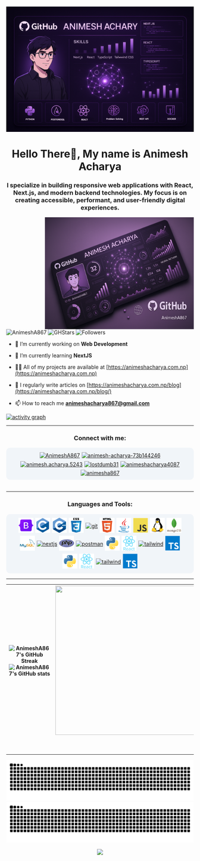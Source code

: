 <img
    src="https://raw.githubusercontent.com/AnimeshA867/AnimeshA867/main/HERO.png"
    alt="Logo"
  />

<h1 align="center"> Hello There👋, My name is Animesh Acharya</h1>
<h3 align="center" >I specialize in building responsive web applications with React, Next.js, and modern backend technologies. My focus is on creating accessible, performant, and user-friendly digital experiences.
</h3>

  <img align="right" alt="Data Scientist" width="400" src="https://raw.githubusercontent.com/AnimeshA867/AnimeshA867/main/Section1.png" height="300" >

<p align="left">
  <img src="https://komarev.com/ghpvc/?username=AnimeshA867&label=Profile%20views&color=0e75b6&style=flat" alt="AnimeshA867" />
  <img src="https://img.shields.io/github/stars/AnimeshA867" alt="GHStars" />
  <img src="https://img.shields.io/github/followers/AnimeshA867" alt="Followers" />
</p>

- 🔭 I’m currently working on **Web Development**

- 🌱 I’m currently learning **NextJS**

- 👨‍💻 All of my projects are available at [https://animeshacharya.com.np](https://animeshacharya.com.np)

- 📝 I regularly write articles on [https://animeshacharya.com.np/blog](https://animeshacharya.com.np/blog/)

- 📫 How to reach me **animeshacharya867@gmail.com**

[![activity graph](https://github-readme-activity-graph.vercel.app/graph?username=AnimeshA867&theme=merko&custom_title=My%20Contributions%20Over%20the%20Past%20Month%20📊&hide_border=true&point=FFFFFF&days=50&v=1)](https://github.com/AnimeshA867)

---

<h3 align="center">Connect with me:</h3>
<div align="center" style="display:flex; justify-content:center; flex-flow:row wrap; gap:5px; padding:10px 30px 10px 30px; border-radius:10px; align-items:center; background-color:oklch(96.8% 0.007 247.896)">
<a href="https://x.com/animeshach867" target="blank"><img align="center" src="https://raw.githubusercontent.com/AnimeshA867/AnimeshA867/refs/heads/main/Twitter_.avif" alt="AnimeshA867" height="30" width="30" /></a>
<a href="https://linkedin.com/in/animesh-acharya-73b144246" target="blank"><img align="center" src="https://raw.githubusercontent.com/rahuldkjain/github-profile-readme-generator/master/src/images/icons/Social/linked-in-alt.svg" alt="animesh-acharya-73b144246" height="30" width="40" /></a>
<a href="https://fb.com/animesh.acharya.5243" target="blank"><img align="center" src="https://raw.githubusercontent.com/rahuldkjain/github-profile-readme-generator/master/src/images/icons/Social/facebook.svg" alt="animesh.acharya.5243" height="30" width="40" /></a>
<a href="https://instagram.com/lostdumb31" target="blank"><img align="center" src="https://raw.githubusercontent.com/rahuldkjain/github-profile-readme-generator/master/src/images/icons/Social/instagram.svg" alt="lostdumb31" height="30" width="40" /></a>
<a href="https://www.youtube.com/c/@animeshacharya4087" target="blank"><img align="center" src="https://raw.githubusercontent.com/rahuldkjain/github-profile-readme-generator/master/src/images/icons/Social/youtube.svg" alt="animeshacharya4087" height="30" width="40" /></a>
<a href="https://www.leetcode.com/AnimeshA867" target="blank"><img align="center" src="https://raw.githubusercontent.com/rahuldkjain/github-profile-readme-generator/master/src/images/icons/Social/leet-code.svg" alt="animesha867" height="30" width="40" /></a>
</div>
<br>

---

<h3 align="center">Languages and Tools:</h3>
<div align="center" color="white" style="display:flex; justify-content:center; flex-flow:row wrap; gap:5px; padding:10px 30px 10px 30px; border-radius:10px; align-items:center; background-color:oklch(96.8% 0.007 247.896)"> <a href="https://getbootstrap.com" target="_blank" rel="noreferrer"> <img src="https://raw.githubusercontent.com/devicons/devicon/master/icons/bootstrap/bootstrap-original.svg" alt="bootstrap" width="40" height="40"/> </a> <a href="https://www.cprogramming.com/" target="_blank" rel="noreferrer" > <img src="https://raw.githubusercontent.com/devicons/devicon/master/icons/c/c-original.svg" alt="c" width="40" height="40"/> </a> <a href="https://www.w3schools.com/cpp/" target="_blank" rel="noreferrer"> <img src="https://raw.githubusercontent.com/devicons/devicon/master/icons/cplusplus/cplusplus-original.svg" alt="cplusplus" width="40" height="40"/> </a> <a href="https://www.w3schools.com/css/" target="_blank" rel="noreferrer"> <img src="https://raw.githubusercontent.com/devicons/devicon/master/icons/css3/css3-original-wordmark.svg" alt="css3" width="40" height="40"/> </a> <a href="https://git-scm.com/" target="_blank" rel="noreferrer"> <img src="https://www.vectorlogo.zone/logos/git-scm/git-scm-icon.svg" alt="git" width="40" height="40"/> </a> <a href="https://www.w3.org/html/" target="_blank" rel="noreferrer"> <img src="https://raw.githubusercontent.com/devicons/devicon/master/icons/html5/html5-original-wordmark.svg" alt="html5" width="40" height="40"/> </a> <a href="https://www.java.com" target="_blank" rel="noreferrer"> <img src="https://raw.githubusercontent.com/devicons/devicon/master/icons/java/java-original.svg" alt="java" width="40" height="40"/> </a> <a href="https://developer.mozilla.org/en-US/docs/Web/JavaScript" target="_blank" rel="noreferrer"> <img src="https://raw.githubusercontent.com/devicons/devicon/master/icons/javascript/javascript-original.svg" alt="javascript" width="40" height="40"/> </a> <a href="https://www.linux.org/" target="_blank" rel="noreferrer"> <img src="https://raw.githubusercontent.com/devicons/devicon/master/icons/linux/linux-original.svg" alt="linux" width="40" height="40"/> </a> <a href="https://www.mongodb.com/" target="_blank" rel="noreferrer"> <img src="https://raw.githubusercontent.com/devicons/devicon/master/icons/mongodb/mongodb-original-wordmark.svg" alt="mongodb" width="40" height="40"/> </a> <a href="https://www.mysql.com/" target="_blank" rel="noreferrer"> <img src="https://raw.githubusercontent.com/devicons/devicon/master/icons/mysql/mysql-original-wordmark.svg" alt="mysql" width="40" height="40"/> </a> <a href="https://nextjs.org/" target="_blank" rel="noreferrer"> <img src="https://cdn.worldvectorlogo.com/logos/nextjs-2.svg" alt="nextjs" width="40" height="40"/> </a> <a href="https://www.php.net" target="_blank" rel="noreferrer"> <img src="https://raw.githubusercontent.com/devicons/devicon/master/icons/php/php-original.svg" alt="php" width="40" height="40"/> </a> <a href="https://postman.com" target="_blank" rel="noreferrer"> <img src="https://www.vectorlogo.zone/logos/getpostman/getpostman-icon.svg" alt="postman" width="40" height="40"/> </a> <a href="https://www.python.org" target="_blank" rel="noreferrer"> <img src="https://raw.githubusercontent.com/devicons/devicon/master/icons/python/python-original.svg" alt="python" width="40" height="40"/> </a> <a href="https://reactjs.org/" target="_blank" rel="noreferrer"> <img src="https://raw.githubusercontent.com/devicons/devicon/master/icons/react/react-original-wordmark.svg" alt="react" width="40" height="40"/> </a> <a href="https://tailwindcss.com/" target="_blank" rel="noreferrer"> <img src="https://www.vectorlogo.zone/logos/tailwindcss/tailwindcss-icon.svg" alt="tailwind" width="40" height="40"/> </a> <a href="https://www.typescriptlang.org/" target="_blank" rel="noreferrer"> <img src="https://raw.githubusercontent.com/devicons/devicon/master/icons/typescript/typescript-original.svg" alt="typescript" width="40" height="40"/> </a>
<a href="https://www.python.org" target="_blank" rel="noreferrer"> <img src="https://raw.githubusercontent.com/devicons/devicon/master/icons/python/python-original.svg" alt="python" width="40" height="40"/> </a> <a href="https://reactjs.org/" target="_blank" rel="noreferrer"> <img src="https://raw.githubusercontent.com/devicons/devicon/master/icons/react/react-original-wordmark.svg" alt="react" width="40" height="40"/> </a> <a href="https://tailwindcss.com/" target="_blank" rel="noreferrer"> <img src="https://www.vectorlogo.zone/logos/tailwindcss/tailwindcss-icon.svg" alt="tailwind" width="40" height="40"/> </a> <a href="https://www.typescriptlang.org/" target="_blank" rel="noreferrer"> <img src="https://raw.githubusercontent.com/devicons/devicon/master/icons/typescript/typescript-original.svg" alt="typescript" width="40" height="40"/> </a>
 </div>

---

| ![AnimeshA867's GitHub Streak](https://streak-stats.demolab.com?user=AnimeshA867&theme=radical&v=1)![AnimeshA867's GitHub stats](https://github-readme-stats.vercel.app/api?username=AnimeshA867&show_icons=true&theme=radical&rank_icon=github&v=1) | <img src="https://github-readme-stats.vercel.app/api/top-langs/?username=AnimeshA867&layout=donut-vertical&theme=radical&v=3" height="400px" width="900px"/> |
| ---------------------------------------------------------------------------------------------------------------------------------------------------------------------------------------------------------------------------------------------------- | ------------------------------------------------------------------------------------------------------------------------------------------------------------ |

<br>

---

<div align="center">
  <img src="https://raw.githubusercontent.com/AnimeshA867/AnimeshA867/refs/heads/output/github-contribution-grid-snake-dark.svg#gh-dark-mode-only" alt="snake gif dark"/>
  <img src="https://github.com/AnimeshA867/AnimeshA867/blob/output/github-contribution-grid-snake.svg#gh-light-mode-only" alt="snake gif "/>
</div>

<p align="center">
  <a href="https://animeshacharya.com.np">
    <img src="https://capsule-render.vercel.app/api?type=waving&color=gradient&height=100&section=footer"/>
  </a>
</p>
